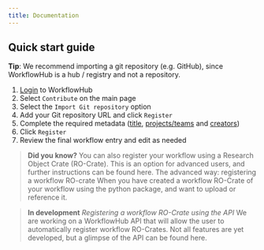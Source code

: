 ```yaml
---
title: Documentation
---
```


## Quick start guide


**Tip**: We recommend importing a git repository (e.g. GitHub), since WorkflowHub is a hub / registry and not a repository.

1. [Login](https://workflowhub.eu/login) to WorkflowHub
2. Select `Contribute` on the main page
3. Select the `Import Git repository` option
4. Add your Git repository URL and click `Register`
5. Complete the required metadata ([title](#bookmark=id.a6zyg9lmmmww), [projects/teams](#bookmark=id.peoddok35g18) and [creators](#bookmark=id.b2darvuxqrlk))
6. Click `Register`
7. Review the final workflow entry and edit as needed

> **Did you know?**
> You can also register your workflow using a Research Object Crate (RO-Crate). This is an option for advanced users, and  further instructions can be found here. The advanced way: registering a workflow RO-crate When you have created a workflow RO-Crate of your workflow  using the python package, and want to upload or reference it.

> **In development**
_Registering a workflow RO-Crate using the API_
> We are working on a WorkflowHub API that will allow the user 
> to automatically register workflow RO-Crates. Not all features are 
> yet developed, but a glimpse of the API can be found here.
